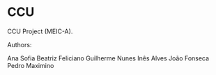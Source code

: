 # CCU
CCU Project (MEIC-A).

Authors:

Ana Sofia
Beatriz Feliciano
Guilherme Nunes
Inês Alves
João Fonseca
Pedro Maximino
